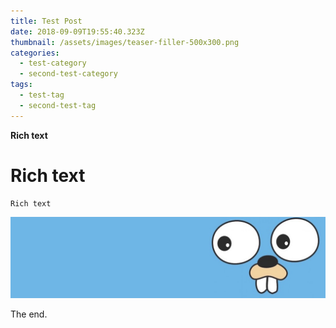 ```yaml
---
title: Test Post
date: 2018-09-09T19:55:40.323Z
thumbnail: /assets/images/teaser-filler-500x300.png
categories:
  - test-category
  - second-test-category
tags:
  - test-tag
  - second-test-tag
---
```

**Rich text**

# Rich text

```
Rich text
```

![GO!](/assets/images/golang-gopher[1].jpg)

The end.
